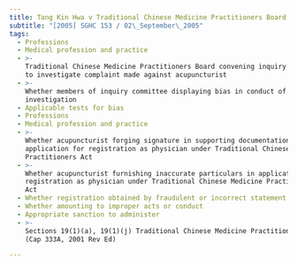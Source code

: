 ```yaml
---
title: Tang Kin Hwa v Traditional Chinese Medicine Practitioners Board
subtitle: "[2005] SGHC 153 / 02\_September\_2005"
tags:
  - Professions
  - Medical profession and practice
  - >-
    Traditional Chinese Medicine Practitioners Board convening inquiry committee
    to investigate complaint made against acupuncturist
  - >-
    Whether members of inquiry committee displaying bias in conduct of
    investigation
  - Applicable tests for bias
  - Professions
  - Medical profession and practice
  - >-
    Whether acupuncturist forging signature in supporting documentation for
    application for registration as physician under Traditional Chinese Medicine
    Practitioners Act
  - >-
    Whether acupuncturist furnishing inaccurate particulars in application for
    registration as physician under Traditional Chinese Medicine Practitioners
    Act
  - Whether registration obtained by fraudulent or incorrect statement
  - Whether amounting to improper acts or conduct
  - Appropriate sanction to administer
  - >-
    Sections 19(1)(a), 19(1)(j) Traditional Chinese Medicine Practitioners Act
    (Cap 333A, 2001 Rev Ed)

---
```


